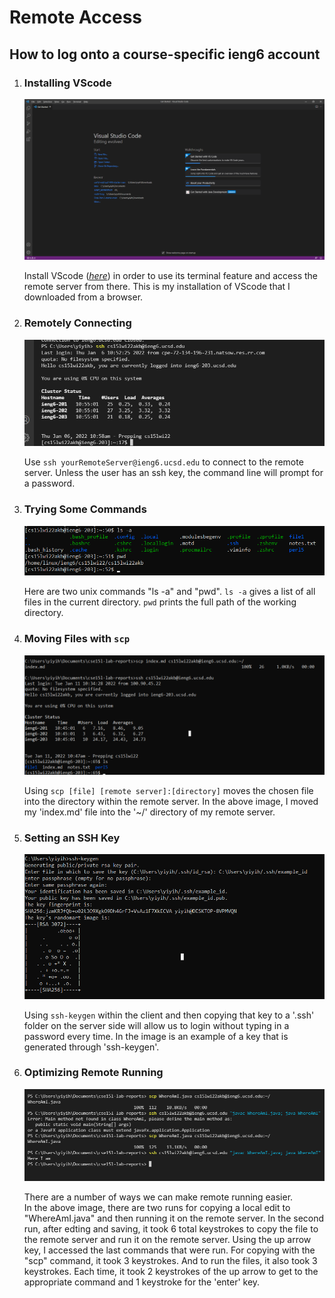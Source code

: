 
# Remote Access
## How to log onto a course-specific ieng6 account
  

1. ### Installing VScode
    ![image](Lab1Images\step1img.png)  

    Install VScode (*[here](https://code.visualstudio.com/download)*) in order to use its terminal feature and access the remote server from there. This is my installation of VScode that I downloaded from a browser.

2. ### Remotely Connecting
    ![image](Lab1Images\step2img.png)  

    Use `ssh yourRemoteServer@ieng6.ucsd.edu` to connect to the remote server. Unless the user has an ssh key, the command line will prompt for a password. 

3. ### Trying Some Commands
    ![image](Lab1Images\step3img.png)  

    Here are two unix commands "ls -a" and "pwd". `ls -a` gives a list of all files in the current directory. `pwd` prints the full path of the working directory.

4. ### Moving Files with `scp`
    ![image](Lab1Images\step4img.png)  

    Using `scp [file] [remote server]:[directory]` moves the chosen file into the directory within the remote server. In the above image, I moved my 'index.md' file into the '~/' directory of my remote server.

5. ### Setting an SSH Key
    ![image](Lab1Images\step5img.png)  

    Using `ssh-keygen` within the client and then copying that key to a '.ssh' folder on the server side will allow us to login without typing in a password every time. In the image is an example of a key that is generated through 'ssh-keygen'.

6. ### Optimizing Remote Running
    ![image](Lab1Images\step6img.png)  

    There are a number of ways we can make remote running easier.  
    In the above image, there are two runs for copying a local edit to "WhereAmI.java" and then running it on the remote server. In the second run, after edting and saving, it took 6 total keystrokes to copy the file to the remote server and run it on the remote server. Using the up arrow key, I accessed the last commands that were run. For copying with the "scp" command, it took 3 keystrokes. And to run the files, it also took 3 keystrokes. Each time, it took 2 keystrokes of the up arrow to get to the appropriate command and 1 keystroke for the 'enter' key.